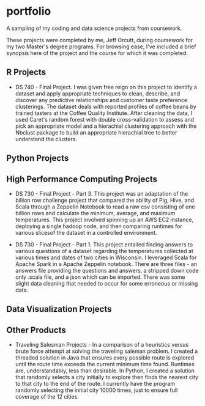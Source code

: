 # portfolio
A sampling of my coding and data science projects from coursework. 

These projects were completed by me, Jeff Orcutt, during coursework for my 
two Master's degree programs. For browsing ease, I've included a brief synopsis 
here of the project and the course for which it was completed. 

## R Projects
* DS 740 - Final Project. I was given free reign on this project to identify a dataset and apply appropriate techniques to clean, describe, and discover any predictive relationships and customer taste preference clusterings. The dataset deals with reported profiles of coffee beans by trained tasters at the Coffee Quality Institute. After cleaning the data, I used Caret's random forest with double cross-validation to assess and pick an appropriate model and a hierachial clustering approach with the Nbclust package to build an appropriate hierachial tree to better understand the clusters. 

## Python Projects

## High Performance Computing Projects
* DS 730 - Final Project - Part 3. This project was an adaptation of the billion row
challenge project that compared the ability of Pig, Hive, and Scala through a Zeppelin Notebook to read a raw csv consisting of one billion rows and calculate the minimum, average, and maximum temperatures. This project involved spinning up an AWS EC2 instance, deploying a single hadoop node, and then comparing runtimes for various slicesof the dataset in a controlled environment. 

* DS 730 - Final Project - Part 1. This project entailed finding answers to various questions of a dataset regarding the temperatures collected at various times and dates
of two cities in Wisconsin. I leveraged Scala for Apache Spark in a Apache Zeppelin notebook. There are three files - an answers file providing the questions and answers, a stripped down code only .scala file, and a json which can be imported. There was some slight data cleaning that needed to occur for some erroneous or missing data. 
 
## Data Visualization Projects

## Other Products
* Traveling Salesman Projects - In a comparison of a heuristics versus brute force attempt at solving the traveling saleman problem. I created a threaded solution in Java that ensures every possible route is explored until the route time exceeds the current minimum time found. Runtimes are, understandably, less than desirable. In Python, I created a solution that randomly selects a city initially to explore then finds the nearest city to that city to the end of the route. I currently have the program randomly selecting the initial city 10000 times, just to ensure full coverage of the 12 cities. 

